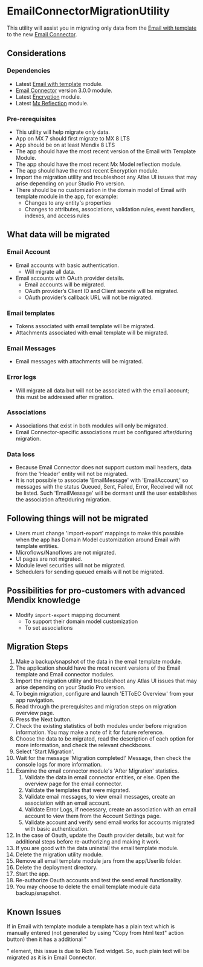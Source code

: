 # EmailConnectorMigrationUtility

This utility will assist you in migrating only data from the [Email with template](https://marketplace.mendix.com/link/component/259) to the new [Email Connector](https://marketplace.mendix.com/link/component/120739).

## Considerations
### Dependencies 
- Latest [Email with template](https://marketplace.mendix.com/link/component/259) module.
- [Email Connector](https://marketplace.mendix.com/link/component/120739) version 3.0.0 module.
- Latest [Encryption](https://marketplace.mendix.com/link/component/1011) module.
- Latest [Mx Reflection](https://marketplace.mendix.com/link/component/69) module.

### Pre-rerequisites 
- This utility will help migrate only data.
- App on MX 7 should first migrate to MX 8 LTS 
- App should be on at least Mendix 8 LTS
- The app should have the most recent version of the Email with Template Module.
- The app should have the most recent Mx Model reflection module. 
- The app should have the most recent Encryption module.
- Import the migration utility and troubleshoot any Atlas UI issues that may arise depending on your Studio Pro version.
- There should be no customization in the domain model of Email with template module in the app, for example:
    - Changes to any entity's properties 
    - Changes to attributes, associations, validation rules, event handlers, indexes, and access rules

## What data will be migrated

### Email Account
- Email accounts with basic authentication.
    - Will migrate all data.
- Email accounts with OAuth provider details.
    - Email accounts will be migrated.
    - OAuth provider’s Client ID and Client secrete will be migrated.
    - OAuth provider’s callback URL will not be migrated. 
### Email templates
- Tokens associated with email template will be migrated.
- Attachments associated with email template will be migrated.
### Email Messages
- Email messages with attachments will be migrated.
### Error logs 
- Will migrate all data but will not be associated with the email account; this must be addressed after migration.
### Associations
- Associations that exist in both modules will only be migrated.
- Email Connector-specific associations must be configured after/during migration.
### Data loss
- Because Email Connector does not support custom mail headers, data from the 'Header' entity will not be migrated.
- It is not possible to associate 'EmailMessage' with 'EmailAccount,' so messages with the status Queued, Sent, Failed, Error, Received will not be listed. Such 'EmailMessage' will be dormant until the user establishes the association after/during migration.


## Following things will not be migrated 

- Users must change 'import-export' mappings to make this possible when the app has Domain Model customization around Email with template entities.
- Microflows/Nanoflows are not migrated.
- UI pages are not migrated.
- Module level securities will not be migrated.
- Schedulers for sending queued emails will not be migrated.

## Possibilities for pro-customers with advanced Mendix knowledge
- Modify `import-export` mapping document 
    - To support their domain model customization 
    - To set associations

## Migration Steps

1. Make a backup/snapshot of the data in the email template module.
2. The application should have the most recent versions of the Email template and Email connector modules.
3. Import the migration utility and troubleshoot any Atlas UI issues that may arise depending on your Studio Pro version.
4. To begin migration, configure and launch 'ETToEC Overview' from your app navigation.
5. Read through the prerequisites and migration steps on migration overview page.
6. Press the Next button.
7. Check the existing statistics of both modules under before migration information. You may make a note of it for future reference.
8. Choose the data to be migrated, read the description of each option for more information, and check the relevant checkboxes.
9. Select 'Start Migration'.
10. Wait for the message 'Migration completed!' Message, then check the console logs for more information.
11. Examine the email connector module's 'After Migration' statistics.
    1. Validate the data in email connector entities, or else. Open the overview page for the email connector.
    2. Validate the templates that were migrated.
    3. Validate email messages, to view email messages, create an association with an email account.
    4. Validate Error Logs, if necessary, create an association with an email account to view them from the Account Settings page.
    5. Validate account and verify send email works for accounts migrated with basic authentication.
17. In the case of Oauth, update the Oauth provider details, but wait for additional steps before re-authorizing and making it work.
18. If you are good with the data uninstall the email template module.
19. Delete the migration utility module.
20. Remove all email template module jars from the app/Userlib folder.
21. Delete the deployment directory.
22. Start the app.
23. Re-authorize Oauth accounts and test the send email functionality.
24. You may choose to delete the email template module data backup/snapshot.

## Known Issues

If in Email with template module a template has a plain text which is manually entered (not generated by using "Copy from html text" action button) then it has a additional "<p>" element, this issue is due to Rich Text widget. So, such plain text will be migrated as it is in Email Connector.

